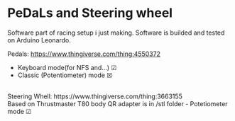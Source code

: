 # PeDaLs and Steering wheel
Software part of racing setup i just making.
Software is builded and tested on Arduino Leonardo.

Pedals:
https://www.thingiverse.com/thing:4550372
- Keyboard mode(for NFS and...) ☑
- Classic (Potentiometer) mode  ☒
<br>
Steering Whell:
https://www.thingiverse.com/thing:3663155 <br>
Based on Thrustmaster T80 body QR adapter is in /stl folder
- Potetiometer mode ☑


